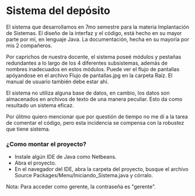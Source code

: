 # Sistema del depósito

El sistema que desarrollamos en 7mo semestre para la materia Implantación de Sistemas. El diseño de la interfaz y el código, está hecho en su mayor parte por mí, en lenguaje Java. La documentación, hecha en su mayoría por mis 2 compañeros.

Por caprichos de nuestra docente, el sistema poseé módulos y pestañas redundantes a lo largo de los 4 diferentes subsistemas, además de nombres inadecuados en estos módulos. Puede ver el flujo de pantallas apóyandose en el archivo Flujo de pantallas.jpg en la carpeta Raíz. El manual de usuario también debe estar ahí.

El sistema no utiliza alguna base de datos, en cambio, los datos son almacenados en archivos de texto de una manera peculiar. Esto da como resultado un sistema eficaz.

Por úlitmo quiero mencionar que por questión de tiempo no me dí a la tarea de comentar el código, pero esta incidencia se compensa con la robustez que tiene sistema.

### ¿Como montar el proyecto?

- Instale algún IDE de Java como Netbeans.
- Abra el proyecto.
- En el navegador del IDE, abra la carpeta del proyecto, busque el archivo Source Packages/Menu/Iniciando_Sistema.java y córralo.

Nota: Para acceder como gerente, la contraseña es "gerente".
